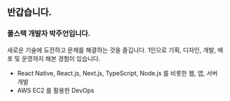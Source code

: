 
## 반갑습니다.
### 풀스택 개발자 박주언입니다.

새로운 기술에 도전하고 문제를 해결하는 것을 즐깁니다.
1인으로 기획, 디자인, 개발, 배포 및 운영까지 해본 경험이 있습니다.

- React Native, React.js, Next.js, TypeScript, Node.js 를 비롯한 웹, 앱, 서버 개발
- AWS EC2 를 활용한 DevOps

